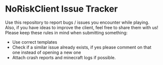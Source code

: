 # NoRiskClient Issue Tracker
Use this repository to report bugs / issues you encounter while playing. Also, if you have ideas to improve the client, feel free to share them with us!
Please keep these rules in mind when submitting something:

- Use correct templates
- Check if a similar issue already exists, if yes please comment on that one instead of opening a new one
- Attach crash reports and minecraft logs if possible.
